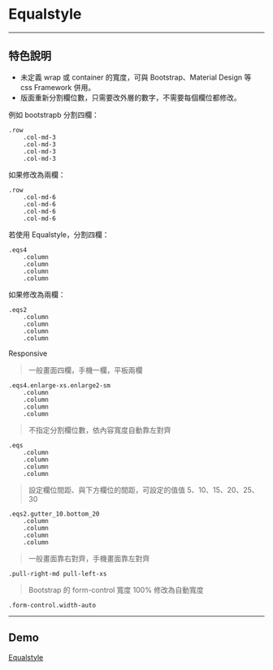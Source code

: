 # Equalstyle


----
## 特色說明
* 未定義 wrap 或 container 的寬度，可與 Bootstrap、Material Design 等 css Framework 併用。
* 版面重新分割欄位數，只需要改外層的數字，不需要每個欄位都修改。


例如 bootstrapb 分割四欄：

    .row
        .col-md-3
        .col-md-3
        .col-md-3
        .col-md-3

如果修改為兩欄：

    .row
        .col-md-6
        .col-md-6
        .col-md-6
        .col-md-6

若使用 Equalstyle，分割四欄：

    .eqs4
        .column
        .column
        .column
        .column

如果修改為兩欄：

    .eqs2
        .column
        .column
        .column
        .column

Responsive
> 一般畫面四欄，手機一欄，平板兩欄

    .eqs4.enlarge-xs.enlarge2-sm
        .column
        .column
        .column
        .column

> 不指定分割欄位數，依內容寬度自動靠左對齊

    .eqs
        .column
        .column
        .column
        .column

> 設定欄位間距、與下方欄位的間距，可設定的值值 5、10、15、20、25、30

    .eqs2.gutter_10.bottom_20
        .column
        .column
        .column
        .column

> 一般畫面靠右對齊，手機畫面靠左對齊

    .pull-right-md pull-left-xs

> Bootstrap 的 form-control 寬度 100% 修改為自動寬度

    .form-control.width-auto

----
## Demo
[Equalstyle](http://equalstyle.onepoint.com.tw)